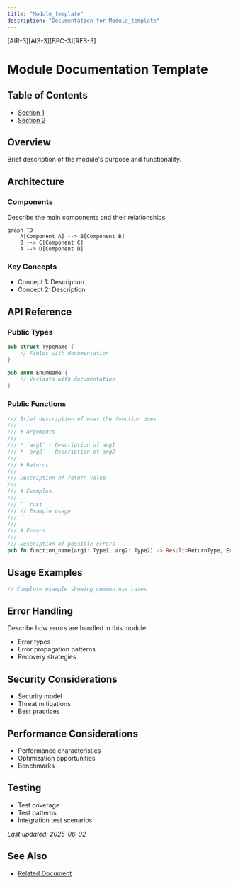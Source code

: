 ```yaml
---
title: "Module_template"
description: "Documentation for Module_template"
---
```


[AIR-3][AIS-3][BPC-3][RES-3]


<!-- markdownlint-disable MD013 line-length -->

# Module Documentation Template

## Table of Contents

- [Section 1](#section-1)
- [Section 2](#section-2)


## Overview

Brief description of the module's purpose and functionality.

## Architecture

### Components

Describe the main components and their relationships:

```mermaid
graph TD
    A[Component A] --> B[Component B]
    B --> C[Component C]
    A --> D[Component D]
```

### Key Concepts

- Concept 1: Description
- Concept 2: Description

## API Reference

### Public Types

```rust
pub struct TypeName {
    // Fields with documentation
}

pub enum EnumName {
    // Variants with documentation
}
```

### Public Functions

```rust
/// Brief description of what the function does
///
/// # Arguments
///
/// * `arg1` - Description of arg1
/// * `arg2` - Description of arg2
///
/// # Returns
///
/// Description of return value
///
/// # Examples
///
/// ```rust
/// // Example usage
/// ```
///
/// # Errors
///
/// Description of possible errors
pub fn function_name(arg1: Type1, arg2: Type2) -> Result<ReturnType, ErrorType>
```

## Usage Examples

```rust
// Complete example showing common use cases
```

## Error Handling

Describe how errors are handled in this module:

- Error types
- Error propagation patterns
- Recovery strategies

## Security Considerations

- Security model
- Threat mitigations
- Best practices

## Performance Considerations

- Performance characteristics
- Optimization opportunities
- Benchmarks

## Testing

- Test coverage
- Test patterns
- Integration test scenarios

*Last updated: 2025-06-02*

## See Also

- [Related Document](#related-document)

